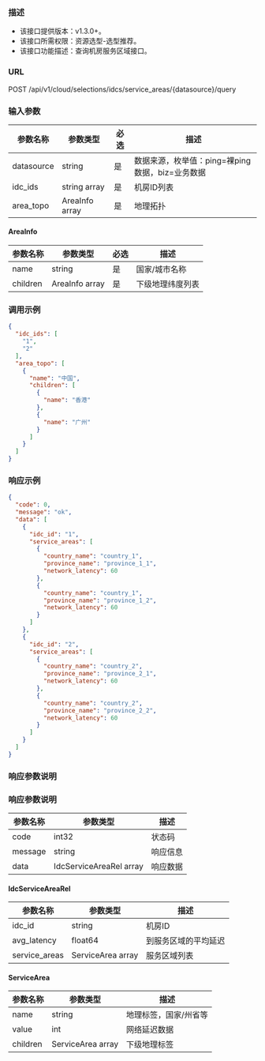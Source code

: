 ### 描述

- 该接口提供版本：v1.3.0+。
- 该接口所需权限：资源选型-选型推荐。
- 该接口功能描述：查询机房服务区域接口。

### URL

POST /api/v1/cloud/selections/idcs/service_areas/{datasource}/query

### 输入参数

| 参数名称       | 参数类型           | 必选 | 描述                             |
|------------|----------------|----|--------------------------------|
| datasource | string         | 是  | 数据来源，枚举值：ping=裸ping数据，biz=业务数据 |
| idc_ids    | string array   | 是  | 机房ID列表                         |
| area_topo  | AreaInfo array | 是  | 地理拓扑                           |

#### AreaInfo

| 参数名称     | 参数类型           | 必选 | 描述       |
|----------|----------------|----|----------|
| name     | string         | 是  | 国家/城市名称  |
| children | AreaInfo array | 是  | 下级地理纬度列表 |

### 调用示例

```json
{
  "idc_ids": [
    "1",
    "2"
  ],
  "area_topo": [
    {
      "name": "中国",
      "children": [
        {
          "name": "香港"
        },
        {
          "name": "广州"
        }
      ]
    }
  ]
}
```

### 响应示例

```json
{
  "code": 0,
  "message": "ok",
  "data": [
    {
      "idc_id": "1",
      "service_areas": [
        {
          "country_name": "country_1",
          "province_name": "province_1_1",
          "network_latency": 60
        },
        {
          "country_name": "country_1",
          "province_name": "province_1_2",
          "network_latency": 60
        }
      ]
    },
    {
      "idc_id": "2",
      "service_areas": [
        {
          "country_name": "country_2",
          "province_name": "province_2_1",
          "network_latency": 60
        },
        {
          "country_name": "country_2",
          "province_name": "province_2_2",
          "network_latency": 60
        }
      ]
    }
  ]
}
```

### 响应参数说明

### 响应参数说明

| 参数名称    | 参数类型                    | 描述   |
|---------|-------------------------|------|
| code    | int32                   | 状态码  |
| message | string                  | 响应信息 |
| data    | IdcServiceAreaRel array | 响应数据 |

#### IdcServiceAreaRel

| 参数名称          | 参数类型              | 描述         |
|---------------|-------------------|------------|
| idc_id        | string            | 机房ID       |
| avg_latency   | float64           | 到服务区域的平均延迟 |
| service_areas | ServiceArea array | 服务区域列表     |

#### ServiceArea

| 参数名称     | 参数类型              | 描述          |
|----------|-------------------|-------------|
| name     | string            | 地理标签，国家/州省等 |
| value    | int               | 网络延迟数据      |
| children | ServiceArea array | 下级地理标签      |
